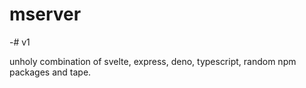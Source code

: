 # mserver
-# v1


unholy combination of svelte, express, deno, typescript, random npm packages and tape.
